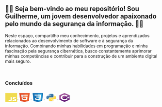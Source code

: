 ## 🐱‍👤 Seja bem-vindo ao meu repositório! Sou Guilherme, um jovem desenvolvedor apaixonado pelo mundo da segurança da informação. 🐱‍👤

Neste espaço, compartilho meu conhecimento, projetos e aprendizados relacionados ao desenvolvimento de software e à segurança da informação. Combinando minhas habilidades em programação e minha fascinação pela segurança cibernética, busco constantemente aprimorar minhas competências e contribuir para a construção de um ambiente digital mais seguro.


<div style="display: inline_block"><br>
  <h3>Concluídos<h3>
  <a href="https://cursos.alura.com.br/vitrinedev/zerodev">
  <img align="center" alt="gui-Js" height="30" width="40" src="https://raw.githubusercontent.com/devicons/devicon/master/icons/javascript/javascript-plain.svg">
  <img align="center" alt="gui-HTML" height="30" width="40" src="https://raw.githubusercontent.com/devicons/devicon/master/icons/html5/html5-original.svg">
  <img align="center" alt="gui-CSS" height="30" width="40" src="https://raw.githubusercontent.com/devicons/devicon/master/icons/css3/css3-original.svg">
  <img align="center" alt="gui-Python" height="30" width="40" src="https://raw.githubusercontent.com/devicons/devicon/master/icons/python/python-original.svg">
  <img align="center" alt="gui-Csharp" height="30" width="40" src="https://raw.githubusercontent.com/devicons/devicon/master/icons/csharp/csharp-original.svg">
</div>
